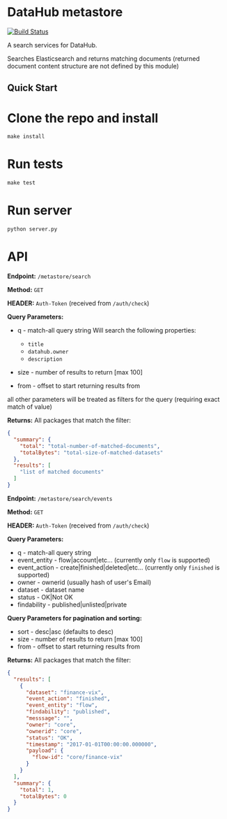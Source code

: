 # DataHub metastore

[![Build Status](https://travis-ci.org/datahq/metastore.svg?branch=master)](https://travis-ci.org/datahq/metastore)

A search services for DataHub.

Searches Elasticsearch and returns matching documents (returned document content structure are not defined by this module)   

## Quick Start

# Clone the repo and install

`make install`

# Run tests

`make test`

# Run server

`python server.py`


# API

**Endpoint:** `/metastore/search`

**Method:** `GET`

**HEADER:** `Auth-Token` (received from `/auth/check`)

**Query Parameters:**

* q - match-all query string
  Will search the following properties:
    - `title`
    - `datahub.owner`
    - `description`

* size - number of results to return [max 100]
* from - offset to start returning results from

all other parameters will be treated as filters for the query (requiring exact match of value)

**Returns:** All packages that match the filter:
```json
{
  "summary": {
    "total": "total-number-of-matched-documents",
    "totalBytes": "total-size-of-matched-datasets"
  },
  "results": [
    "list of matched documents"
  ]
}
```

**Endpoint:** `/metastore/search/events`

**Method:** `GET`

**HEADER:** `Auth-Token` (received from `/auth/check`)

**Query Parameters:**

* q - match-all query string
* event_entity - flow|account|etc... (currently only `flow` is supported)
* event_action - create|finished|deleted|etc... (currently only `finished` is supported)
* owner - ownerid (usually hash of user's Email)
* dataset - dataset name
* status - OK|Not OK
* findability - published|unlisted|private

**Query Parameters for pagination and sorting:**
* sort - desc|asc (defaults to desc)
* size - number of results to return [max 100]
* from - offset to start returning results from

**Returns:** All packages that match the filter:
```json
{
  "results": [
    {
      "dataset": "finance-vix",
      "event_action": "finished",
      "event_entity": "flow",
      "findability": "published",
      "messsage": "",
      "owner": "core",
      "ownerid": "core",
      "status": "OK",
      "timestamp": "2017-01-01T00:00:00.000000",
      "payload": {
        "flow-id": "core/finance-vix"
      }
    }
  ],
  "summary": {
    "total": 1,
    "totalBytes": 0
  }
}
```
